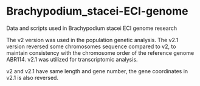 # Brachypodium_stacei-ECI-genome
Data and scripts used in Brachypodium stacei ECI genome research

The v2 version was used in the population genetic analysis.
The v2.1 version reversed some chromosomes sequence compared to v2, to maintain consistency with the chromosome order of the reference genome ABR114. v2.1 was utilized for transcriptomic analysis.

v2 and v2.1 have same length and gene number, the gene coordinates in v2.1 is also reversed.
